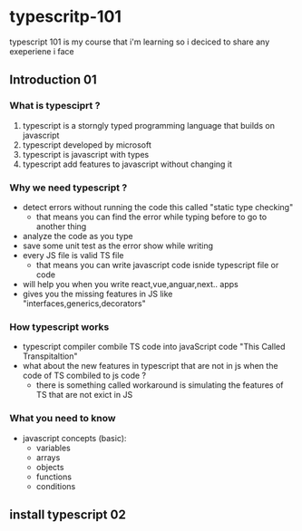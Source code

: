 # typescritp-101
typescript 101 is my course that i'm learning so i deciced to share any exeperiene i face 

## Introduction 01
### What is typesciprt ? 
1. typescript is a storngly typed programming language that builds on javascript 
2. typescript developed by microsoft 
3. typescript is javascript with types 
4. typescript add features to javascript without changing it 


### Why we need typescript ?
* detect errors without running the code this called "static type checking" 
   - that means you can find the error while typing before to go to another thing 
* analyze the code as you type 
* save some unit test as the error show while writing 
* every JS file is valid TS file  
   - that means you can write javascript code isnide typescript file or code 
* will help you when you write react,vue,anguar,next.. apps 
* gives you the missing features in JS like "interfaces,generics,decorators" 

### How typescript works 
 - typescript compiler combile TS code into javaScript code "This Called Transpitaltion"
 - what about the new features in typescript that are not in js when the code of TS combiled to js code ? 
    - there is something called workaround is simulating the features of TS that are not exict in JS 

### What you need to know 
- javascript concepts (basic):
  - variables 
  - arrays 
  - objects 
  - functions 
  - conditions 

## install typescript 02
